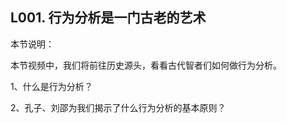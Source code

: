 ## L001. 行为分析是一门古老的艺术

本节说明：

本节视频中，我们将前往历史源头，看看古代智者们如何做行为分析。

1、什么是行为分析？

2、孔子、刘邵为我们揭示了什么行为分析的基本原则？


